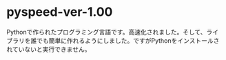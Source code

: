 # pyspeed-ver-1.00
Pythonで作られたプログラミング言語です。高速化されました。そして、ライブラリを誰でも簡単に作れるようにしました。ですがPythonをインストールされていないと実行できません。
